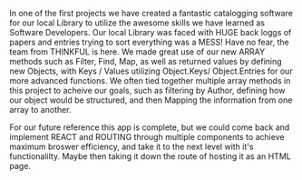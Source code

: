 In one of the first projects we have created a fantastic catalogging software for our local Library to utilize the awesome skills we have learned as Software Developers.
Our local Library was faced with HUGE back loggs of papers and entries trying to sort everything was a MESS! Have no fear, the team from THINKFUL is here.
We made great use of our new ARRAY methods such as Filter, Find, Map, as well as returned values by defining new Objects, with Keys / Values utilizing Object.Keys/ Object.Entries
for our more advanced functions. We often tied together multiple array methods in this project to acheive our goals, such as filtering by Author, defining how our object 
would be structured, and then Mapping the information from one array to another. 

For our future reference this app is complete, but we could come back and implement REACT and ROUTING through multiple components to achieve maximum broswer efficiency, 
and take it to the next level with it's functionalilty. Maybe then taking it down the route of hosting it as an HTML page.
